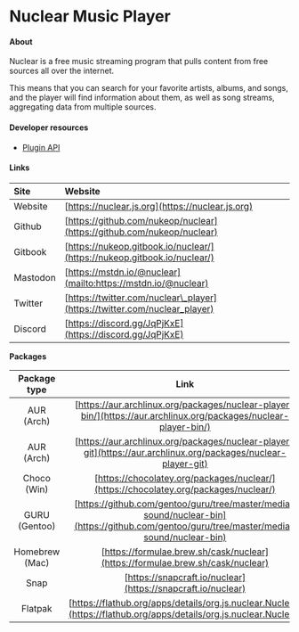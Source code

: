 # Nuclear Music Player

#### About

Nuclear is a free music streaming program that pulls content from free sources all over the internet.

This means that you can search for your favorite artists, albums, and songs, and the player will find information about them, as well as song streams, aggregating data from multiple sources.

#### Developer resources

* [Plugin API](developer-resources/plugin-api.md)

#### Links

| Site | Website |
| :--- | :--- |
| Website | [https://nuclear.js.org](https://nuclear.js.org) |
| Github | [https://github.com/nukeop/nuclear](https://github.com/nukeop/nuclear) |
| Gitbook | [https://nukeop.gitbook.io/nuclear/](https://nukeop.gitbook.io/nuclear/) |
| Mastodon | [https://mstdn.io/@nuclear](mailto:https://mstdn.io/@nuclear) |
| Twitter | [https://twitter.com/nuclear\_player](https://twitter.com/nuclear_player) |
| Discord | [https://discord.gg/JqPjKxE](https://discord.gg/JqPjKxE) |

**Packages**

| Package type | Link | Maintainer | Installation Method |
| :---: | :---: | :---: | :---: |
| AUR \(Arch\) | [https://aur.archlinux.org/packages/nuclear-player-bin/](https://aur.archlinux.org/packages/nuclear-player-bin/) | [nukeop](https://github.com/nukeop) | yay -s nuclear-player-bin |
| AUR \(Arch\) | [https://aur.archlinux.org/packages/nuclear-player-git](https://aur.archlinux.org/packages/nuclear-player-git) | [nukeop](https://github.com/nukeop) | yay -s nuclear-player-git |
| Choco \(Win\) | [https://chocolatey.org/packages/nuclear/](https://chocolatey.org/packages/nuclear/) | [JourneyOver](https://github.com/JourneyOver) | choco install nuclear |
| GURU \(Gentoo\) | [https://github.com/gentoo/guru/tree/master/media-sound/nuclear-bin](https://github.com/gentoo/guru/tree/master/media-sound/nuclear-bin) | [scardracs](https://github.com/scardracs) | emerge nuclear-bin |
| Homebrew \(Mac\) | [https://formulae.brew.sh/cask/nuclear](https://formulae.brew.sh/cask/nuclear) | Homebrew | brew install --cask nuclear |
| Snap | [https://snapcraft.io/nuclear](https://snapcraft.io/nuclear) | [nukeop](https://github.com/nukeop) | sudo snap install nuclear |
| Flatpak | [https://flathub.org/apps/details/org.js.nuclear.Nuclear](https://flathub.org/apps/details/org.js.nuclear.Nuclear) | [nukeop](https://github.com/nukeop) | flatpak install flathub org.js.nuclear.Nuclear |

